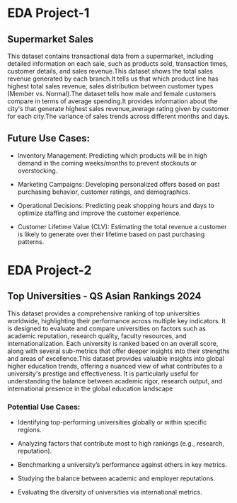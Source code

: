 # EDA Project-1
## Supermarket Sales

This dataset contains transactional data from a supermarket, including detailed information on each sale, such as products sold, transaction times, customer details, and sales revenue.This dataset shows the total sales revenue generated by each branch.It tells us that which product line has highest total sales revenue, sales distribution between customer types (Member vs. Normal).The dataset tells how male and female customers compare in terms of average spending.It provides information about the city's that generate highest sales revenue,average rating given by customer for each city.The variance of sales trends across different months and days.

## Future Use Cases:

* Inventory Management: Predicting which products will be in high demand in the coming weeks/months to prevent stockouts or overstocking.

* Marketing Campaigns: Developing personalized offers based on past purchasing behavior, customer ratings, and demographics.

* Operational Decisions: Predicting peak shopping hours and days to optimize staffing and improve the customer experience.

* Customer Lifetime Value (CLV): Estimating the total revenue a customer is likely to generate over their lifetime based on past purchasing patterns.

# EDA Project-2
## Top Universities - QS Asian Rankings 2024

This dataset provides a comprehensive ranking of top universities worldwide, highlighting their performance across multiple key indicators. It is designed to evaluate and compare universities on factors such as academic reputation, research quality, faculty resources, and internationalization. Each university is ranked based on an overall score, along with several sub-metrics that offer deeper insights into their strengths and areas of excellence.This dataset provides valuable insights into global higher education trends, offering a nuanced view of what contributes to a university's prestige and effectiveness. It is particularly useful for understanding the balance between academic rigor, research output, and international presence in the global education landscape



### Potential Use Cases:
* Identifying top-performing universities globally or within specific regions.

* Analyzing factors that contribute most to high rankings (e.g., research, reputation).

* Benchmarking a university’s performance against others in key metrics.

* Studying the balance between academic and employer reputations.

* Evaluating the diversity of universities via international metrics.


